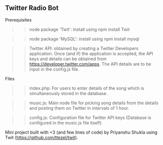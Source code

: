 Twitter Radio Bot
------------------

Prerequisites 
>> node package 'Twit': 
install using npm install Twit
  
>>node package 'MySQL': 
install using npm install mysql
   
>>Twitter API:
obtained by creating a Twitter Developers application. Once (and if) the application is accepted, the API keys and details can be          obtained from https://developer.twitter.com/apps. The API details are to be input in the config.js file.

Files 
>> index.php:
For users to enter details of the song which is simultaneously stored in the database.

>> music.js:
Main node file for picking song details from the details and posting them on Twitter in intervals of 1 hour. 

>> config.js:
Configuration file for Twitter API keys (Database is configured in the music.js file itself)

Mini project built with <3 (and few lines of code) by Priyanshu Shukla using Twit (https://github.com/ttezel/twit).


